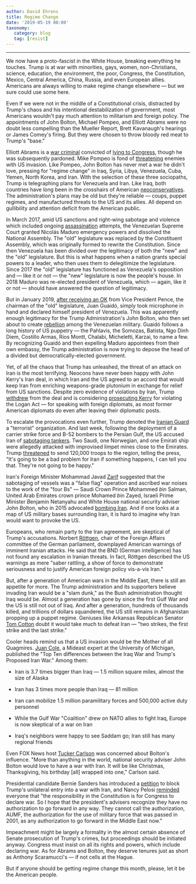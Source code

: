 ```yaml
---
author: David Ehrens
title: Regime Change
date: '2019-05-19 08:00'
taxonomy:
   category: blog
   tag: [resist]
---
```

---
We now have a proto-fascist in the White House, breaking everything he touches. Trump is at war with minorities, gays, women, non-Christians, science, education, the environment, the poor, Congress, the Constitution, Mexico, Central America, China, Russia, and even European allies. Americans are always willing to make regime change elsewhere — but we sure could use some here.

Even if we were not in the middle of a Constitutional crisis, distracted by Trump's chaos and his intentional destabilization of government, most Americans wouldn't pay much attention to militarism and foreign policy. The appointments of John Bolton, Michael Pompeo, and Elliott Abrams were no doubt less compelling than the Mueller Report, Brett Kavanaugh's hearings or James Comey's firing. But they were chosen to throw bloody red meat to Trump's "base."

Elliott Abrams is a [war criminal](https://theintercept.com/2019/01/30/elliott-abrams-venezuela-coup/) convicted of [lying to Congress](https://www.aljazeera.com/news/2019/02/elliott-abrams-special-envoy-venezuela-190212012146896.html), though he was subsequently pardoned. Mike Pompeo is fond of [threatening](https://www.usatoday.com/story/news/world/2019/05/01/venezuela-crisis-pompeo-raises-possibility-military-action-guaido-maduro/3631409002/) enemies with US invasion. Like Pompeo, John Bolton has never met a war he didn't love, pressing for "regime change" in Iraq, Syria, Libya, Venezuela, Cuba, Yemen, North Korea, and Iran. With the selection of these three sociopaths, Trump is telegraphing plans for Venezuela and Iran. Like Iraq, both countries have long been in the crosshairs of American [neoconservatives](https://www.aljazeera.com/news/2019/02/elliott-abrams-special-envoy-venezuela-190212012146896.html). The administration's plans may be old but they're reliable — coups, puppet regimes, and manufactured threats to the US and its allies. All depend on gullibility and attention deficit from the American public.

In March 2017, amid US sanctions and right-wing sabotage and violence which included ongoing [assassination](https://www.youtube.com/watch?v=J71BT0stT3k) attempts, the Venezuelan Supreme Court granted Nicolás Maduro emergency powers and dissolved the National Assembly. The "old" legislature was replaced by the Constituent Assembly, which was originally formed to rewrite the Constitution. Since then Venezuela has been divided over the legitimacy of both the "new" and the "old" legislature. But this is what happens when a nation grants special powers to a leader, who then uses them to delegitimize the legislature. Since 2017 the "old" legislature has functioned as Venezuela's opposition and — like it or not — the "new" legislature is now the people's house. In 2018 Maduro was re-elected president of Venezuela, which — again, like it or not — should have answered the question of legitimacy.

But in January 2019, [after receiving an OK](https://thegrayzone.com/2019/01/29/the-making-of-juan-guaido-how-the-us-regime-change-laboratory-created-venezuelas-coup-leader/) from Vice President Pence, the chairman of the "old" legislature, Juan Guaidó, simply took microphone in hand and declared himself president of Venezuela. This was apparently enough legitimacy for the Trump Administration's John Bolton, who then set about to create [rebellion](https://fpif.org/bolton-in-wonderland/) among the Venezuelan military. Guaidó follows a long history of US puppetry — the Pahlavis, the Somozas, Batista, Ngo Dinh Diem, Costillo Armas, Rios Montt, Chalabi, Micheletti, Karzai, to name a few. By recognizing Guaidó and then expelling Maduro appointees from their own embassy, the Trump administration is now trying to depose the head of a divided but democratically-elected government.

Yet, of all the chaos that Trump has unleashed, the threat of an attack on Iran is the most terrifying. Neocons have never been happy with John Kerry's Iran deal, in which Iran and the US agreed to an accord that would keep Iran from enriching weapons-grade plutonium in exchange for relief from US sanctions. Despite zero evidence of violations by Iran, Trump [withdrew](https://www.cnn.com/2018/05/08/politics/donald-trump-iran-deal-announcement-decision/index.html) from the deal and is considering [prosecuting Kerry](https://thehill.com/homenews/administration/442934-trump-says-john-kerry-should-be-prosecuted-under-logan-act) for violating the Logan Act — for speaking with foreign diplomats, as most former American diplomats do even after leaving their diplomatic posts.

To escalate the provocations even further, Trump denoted the [Iranian Guard](https://www.aljazeera.com/news/2019/04/designates-iran-elite-irgc-terrorist-organisation-trump-190408141756166.html) a "terrorist" organization. And last week, following the deployment of a carrier strike force and B-52 bombers to the Persian Gulf, the US accused Iran of [sabotaging tankers](https://www.cbsnews.com/news/iran-news-sabotage-tankers-fujairah-us-donald-trump-warns-iran-live-updates-2019-05-14/). Two Saudi, one Norwegian, and one Emirati ship were allegedly attacked with improvised limpet mines close to the Emirates. Trump [threatened](https://www.usatoday.com/story/news/politics/2019/05/13/donald-trump-threatens-iran-after-oil-tankers-sabotaged-persian-gulf/1191755001/) to send 120,000 troops to the region, telling the press, "It's going to be a bad problem for Iran if something happens, I can tell you that. They're not going to be happy."

Iran's Foreign Minister Mohammad Javad [Zarif](https://www.washingtonpost.com/world/2019/05/15/white-house-builds-path-war-with-iran/?utm_term=.03135b5cc2cb) suggested that the sabotaging of vessels was a "false flag" operation and ascribed war noises to the work of the "four Bs" — Saudi Crown Prince Mohammed *b*in Salman, United Arab Emirates crown prince Mohamed *b*in Zayed, Israeli Prime Minister *B*enjamin Netanyahu and White House national security adviser John *B*olton, who in 2015 advocated [bombing Iran](https://www.nytimes.com/2015/03/26/opinion/to-stop-irans-bomb-bomb-iran.html). And if one looks at a map of US military bases surrounding Iran, it is hard to imagine why Iran would want to provoke the US.

Europeans, who remain party to the Iran agreement, are skeptical of Trump's accusations. Norbert [Röttgen](https://www.washingtonpost.com/world/us-ordersnon-emergency-government-employees-to-leave-iraq/2019/05/15/80ec7fb4-76e8-11e9-ac17-284a66782c41_story.html?utm_term=.eda2b766a1a8), chair of the Foreign Affairs committee of the German parliament, downplayed American warnings of imminent Iranian attacks. He said that the BND (German intelligence) has not found any escalation in Iranian threats. In fact, Röttgen described the US warnings as mere "saber rattling, a show of force to demonstrate seriousness and to justify American foreign policy vis-a-vis Iran."

But, after a generation of American wars in the Middle East, there is still an appetite for more. The Trump administration and its supporters believe invading Iran would be a "slam dunk," as the Bush administration thought Iraq would be. Almost a generation has gone by since the first Gulf War and the US is still not out of Iraq. And after a generation, hundreds of thousands killed, and trillions of dollars squandered, the US still remains in Afghanistan propping up a puppet regime. Geniuses like Arkansas Republican Senator [Tom Cotton](https://www.dailykos.com/stories/2019/5/14/1857682/—Sen-Tom-Cotton-suggests-war-with-Iran-would-be-a-cakewalk) doubt it would take much to defeat Iran — "two strikes, the first strike and the last strike."

Cooler heads remind us that a US invasion would be the Mother of all Quagmires. [Juan Cole](https://www.juancole.com/2019/05/differences-between-proposed.html), a Mideast expert at the University of Michigan, published the "Top Ten differences between the Iraq War and Trump's Proposed Iran War." Among them:

-   Iran is 3.7 times bigger than Iraq — 1.5 million square miles, almost the size of Alaska

-   Iran has 3 times more people than Iraq — 81 million

-   Iran can mobilize 1.5 million paramilitary forces and 500,000 active duty personnel

-   While the Gulf War "Coalition" drew on NATO allies to fight Iraq, Europe is now skeptical of a war on Iran

-   Iraq's neighbors were happy to see Saddam go; Iran still has many regional friends

Even FOX News host [Tucker Carlson](https://thehill.com/homenews/media/443800-tucker-carlson-bolton-would-love-to-have-a-war-with-iran) was concerned about Bolton's influence. "More than anything in the world, national security adviser John Bolton would love to have a war with Iran. It will be like Christmas, Thanksgiving, his birthday \[all\] wrapped into one," Carlson said.

Presidential candidate Bernie Sanders has introduced a [petition](https://thehill.com/homenews/campaign/444162-sanders-introduces-petition-to-prohibit-war-with-iran-without-congress) to block Trump's unilateral entry into a war with Iran, and Nancy Pelosi [reminded](https://thehill.com/homenews/house/444060-pelosi-warns-trump-on-iran-only-congress-can-declare-war) everyone that "the responsibility in the Constitution is for Congress to declare war. So I hope that the president's advisers recognize they have no authorization to go forward in any way. They cannot call the authorization, AUMF, the authorization for the use of military force that was passed in 2001, as any authorization to go forward in the Middle East now."

Impeachment might be largely a formality in the almost certain absence of Senate prosecution of Trump's crimes, but proceedings should be initiated anyway. Congress must insist on all its rights and powers, which include declaring war. As for Abrams and Bolton, they deserve tenures just as short as Anthony Scaramucci's — if not cells at the Hague.

But if anyone should be getting regime change this month, please, let it be the American people.
